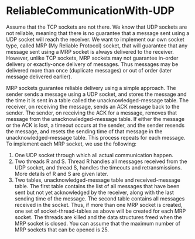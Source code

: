 # ReliableCommunicationWith-UDP
Assume that the TCP sockets are not there. We know that UDP sockets are not reliable, meaning that there is no guarantee that a message sent using a UDP socket will reach the receiver. We want to implement our own socket type, called MRP (My Reliable Protocol) socket, that will guarantee that any message sent using a MRP socket is always delivered to the receiver. However, unlike TCP sockets, MRP sockets may not guarantee in-order delivery or exactly-once delivery of messages. Thus messages may be delivered more than once (duplicate messages) or out of order (later message delivered earlier).

MRP sockets guarantee reliable delivery using a simple approach. The sender sends a message using a UDP socket, and stores the message and the time it is sent in a table called the unacknowledged-message table. The receiver, on receiving the message, sends an ACK message back to the sender. The sender, on receiving the ACK for a message, removes that message from the unacknowledged-message table. If either the message or the ACK is lost, a timeout occurs at the sender, and the sender resends the message, and resets the sending time of that message in the unacknowledged-message table. This process repeats for each message.
To implement each MRP socket, we use the following:
1. One UDP socket through which all actual communication happen.
2. Two threads R and S. Thread R handles all messages received from the UDP socket, and thread S, handles the timeouts and retransmissions. More details of R
and S are given later.
3. Two tables, unacknowledged-message table and received-message table. The
first table contains the list of all messages that have been sent but not yet acknowledged by the receiver, along with the last sending time of the message. The second table contains all messages received in the socket.
Thus, if more than one MRP socket is created, one set of socket-thread-tables as above will be created for each MRP socket. The threads are killed and the data structures freed when the MRP socket is closed. You can assume that the maximum number of MRP sockets that can be opened is 25.
